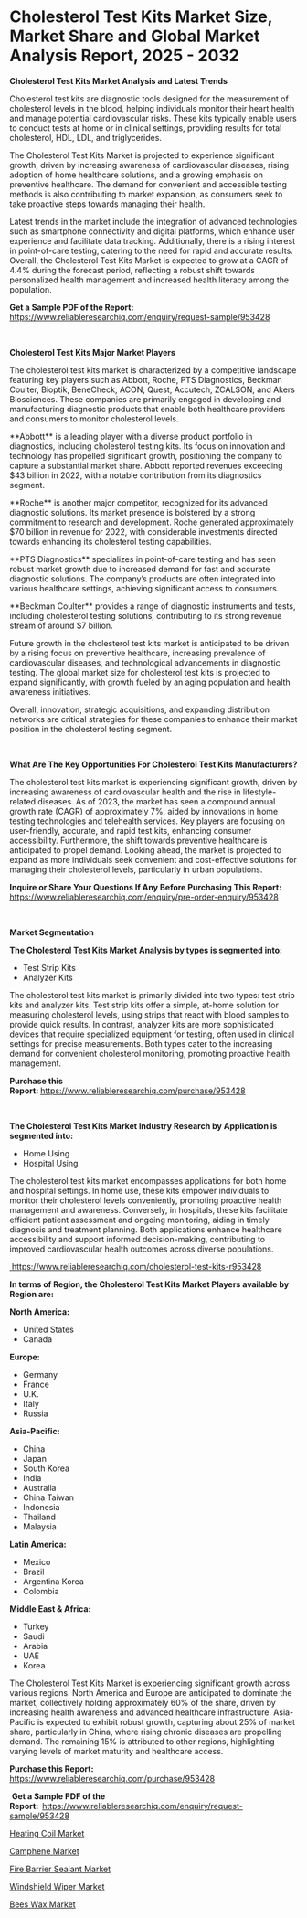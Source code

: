 <p><h1>Cholesterol Test Kits Market Size, Market Share and Global Market Analysis Report, 2025 - 2032</h1></p><p><strong>Cholesterol Test Kits Market Analysis and Latest Trends</strong></p>
<p><p>Cholesterol test kits are diagnostic tools designed for the measurement of cholesterol levels in the blood, helping individuals monitor their heart health and manage potential cardiovascular risks. These kits typically enable users to conduct tests at home or in clinical settings, providing results for total cholesterol, HDL, LDL, and triglycerides. </p><p>The Cholesterol Test Kits Market is projected to experience significant growth, driven by increasing awareness of cardiovascular diseases, rising adoption of home healthcare solutions, and a growing emphasis on preventive healthcare. The demand for convenient and accessible testing methods is also contributing to market expansion, as consumers seek to take proactive steps towards managing their health.</p><p>Latest trends in the market include the integration of advanced technologies such as smartphone connectivity and digital platforms, which enhance user experience and facilitate data tracking. Additionally, there is a rising interest in point-of-care testing, catering to the need for rapid and accurate results. Overall, the Cholesterol Test Kits Market is expected to grow at a CAGR of 4.4% during the forecast period, reflecting a robust shift towards personalized health management and increased health literacy among the population.</p></p>
<p><strong>Get a Sample PDF of the Report:&nbsp;</strong> <a href="https://www.reliableresearchiq.com/enquiry/request-sample/953428?utm_campaign=1082&utm_medium=2&utm_source=Github&utm_content=ia&utm_term=07032025&utm_id=cholesterol-test-kits">https://www.reliableresearchiq.com/enquiry/request-sample/953428</a></p>
<p>&nbsp;</p>
<p><strong>Cholesterol Test Kits Major Market Players</strong></p>
<p><p>The cholesterol test kits market is characterized by a competitive landscape featuring key players such as Abbott, Roche, PTS Diagnostics, Beckman Coulter, Bioptik, BeneCheck, ACON, Quest, Accutech, ZCALSON, and Akers Biosciences. These companies are primarily engaged in developing and manufacturing diagnostic products that enable both healthcare providers and consumers to monitor cholesterol levels.</p><p>**Abbott** is a leading player with a diverse product portfolio in diagnostics, including cholesterol testing kits. Its focus on innovation and technology has propelled significant growth, positioning the company to capture a substantial market share. Abbott reported revenues exceeding $43 billion in 2022, with a notable contribution from its diagnostics segment.</p><p>**Roche** is another major competitor, recognized for its advanced diagnostic solutions. Its market presence is bolstered by a strong commitment to research and development. Roche generated approximately $70 billion in revenue for 2022, with considerable investments directed towards enhancing its cholesterol testing capabilities.</p><p>**PTS Diagnostics** specializes in point-of-care testing and has seen robust market growth due to increased demand for fast and accurate diagnostic solutions. The company’s products are often integrated into various healthcare settings, achieving significant access to consumers. </p><p>**Beckman Coulter** provides a range of diagnostic instruments and tests, including cholesterol testing solutions, contributing to its strong revenue stream of around $7 billion. </p><p>Future growth in the cholesterol test kits market is anticipated to be driven by a rising focus on preventive healthcare, increasing prevalence of cardiovascular diseases, and technological advancements in diagnostic testing. The global market size for cholesterol test kits is projected to expand significantly, with growth fueled by an aging population and health awareness initiatives.</p><p>Overall, innovation, strategic acquisitions, and expanding distribution networks are critical strategies for these companies to enhance their market position in the cholesterol testing segment.</p></p>
<p>&nbsp;</p>
<p><strong>What Are The Key Opportunities For Cholesterol Test Kits Manufacturers?</strong></p>
<p><p>The cholesterol test kits market is experiencing significant growth, driven by increasing awareness of cardiovascular health and the rise in lifestyle-related diseases. As of 2023, the market has seen a compound annual growth rate (CAGR) of approximately 7%, aided by innovations in home testing technologies and telehealth services. Key players are focusing on user-friendly, accurate, and rapid test kits, enhancing consumer accessibility. Furthermore, the shift towards preventive healthcare is anticipated to propel demand. Looking ahead, the market is projected to expand as more individuals seek convenient and cost-effective solutions for managing their cholesterol levels, particularly in urban populations.</p></p>
<p><strong>Inquire or Share Your Questions If Any Before Purchasing This Report:</strong> <a href="https://www.reliableresearchiq.com/enquiry/pre-order-enquiry/953428?utm_campaign=1082&utm_medium=2&utm_source=Github&utm_content=ia&utm_term=07032025&utm_id=cholesterol-test-kits">https://www.reliableresearchiq.com/enquiry/pre-order-enquiry/953428</a></p>
<p>&nbsp;</p>
<p><strong>Market Segmentation</strong></p>
<p><strong>The Cholesterol Test Kits Market Analysis by types is segmented into:</strong></p>
<p><ul><li>Test Strip Kits</li><li>Analyzer Kits</li></ul></p>
<p><p>The cholesterol test kits market is primarily divided into two types: test strip kits and analyzer kits. Test strip kits offer a simple, at-home solution for measuring cholesterol levels, using strips that react with blood samples to provide quick results. In contrast, analyzer kits are more sophisticated devices that require specialized equipment for testing, often used in clinical settings for precise measurements. Both types cater to the increasing demand for convenient cholesterol monitoring, promoting proactive health management.</p></p>
<p><strong>Purchase this Report:&nbsp;</strong><a href="https://www.reliableresearchiq.com/purchase/953428?utm_campaign=1082&utm_medium=2&utm_source=Github&utm_content=ia&utm_term=07032025&utm_id=cholesterol-test-kits">https://www.reliableresearchiq.com/purchase/953428</a></p>
<p>&nbsp;</p>
<p><strong>The Cholesterol Test Kits Market Industry Research by Application is segmented into:</strong></p>
<p><ul><li>Home Using</li><li>Hospital Using</li></ul></p>
<p><p>The cholesterol test kits market encompasses applications for both home and hospital settings. In home use, these kits empower individuals to monitor their cholesterol levels conveniently, promoting proactive health management and awareness. Conversely, in hospitals, these kits facilitate efficient patient assessment and ongoing monitoring, aiding in timely diagnosis and treatment planning. Both applications enhance healthcare accessibility and support informed decision-making, contributing to improved cardiovascular health outcomes across diverse populations.</p></p>
<p><a href="https://www.reliableresearchiq.com/cholesterol-test-kits-r953428?utm_campaign=1082&utm_medium=2&utm_source=Github&utm_content=ia&utm_term=07032025&utm_id=cholesterol-test-kits">&nbsp;https://www.reliableresearchiq.com/cholesterol-test-kits-r953428</a></p>
<p><strong>In terms of Region, the Cholesterol Test Kits Market Players available by Region are:</strong></p>
<p>
    <p> <strong> North America: </strong>
        <ul>
            <li>United States</li>
            <li>Canada</li>
        </ul>
        </p> 
    <p> <strong> Europe: </strong>
        <ul>
            <li>Germany</li>
            <li>France</li>
            <li>U.K.</li>
            <li>Italy</li>
            <li>Russia</li>
        </ul>
        </p> 
    <p> <strong> Asia-Pacific: </strong>
        <ul>
            <li>China</li>
            <li>Japan</li>
            <li>South Korea</li>
            <li>India</li>
            <li>Australia</li>
            <li>China Taiwan</li>
            <li>Indonesia</li>
            <li>Thailand</li>
            <li>Malaysia</li>
        </ul>
        </p> 
    <p> <strong> Latin America: </strong>
        <ul>
            <li>Mexico</li>
            <li>Brazil</li>
            <li>Argentina Korea</li>
            <li>Colombia</li>
        </ul>
        </p> 
    <p> <strong> Middle East & Africa: </strong>
        <ul>
            <li>Turkey</li>
            <li>Saudi</li>
            <li>Arabia</li>
            <li>UAE</li>
            <li>Korea</li>
        </ul>
    </p>
    </p>
<p><p>The Cholesterol Test Kits Market is experiencing significant growth across various regions. North America and Europe are anticipated to dominate the market, collectively holding approximately 60% of the share, driven by increasing health awareness and advanced healthcare infrastructure. Asia-Pacific is expected to exhibit robust growth, capturing about 25% of market share, particularly in China, where rising chronic diseases are propelling demand. The remaining 15% is attributed to other regions, highlighting varying levels of market maturity and healthcare access.</p></p>
<p><strong>Purchase this Report: </strong><a href="https://www.reliableresearchiq.com/purchase/953428?utm_campaign=1082&utm_medium=2&utm_source=Github&utm_content=ia&utm_term=07032025&utm_id=cholesterol-test-kits">https://www.reliableresearchiq.com/purchase/953428</a></p>
<p>&nbsp;<strong>Get a Sample PDF of the Report:&nbsp;&nbsp;</strong><a href="https://www.reliableresearchiq.com/enquiry/request-sample/953428?utm_campaign=1082&utm_medium=2&utm_source=Github&utm_content=ia&utm_term=07032025&utm_id=cholesterol-test-kits">https://www.reliableresearchiq.com/enquiry/request-sample/953428</a></p>
<p><strong></strong></p>
<p><p><a href="https://github.com/bocksovers0r/Market-Research-Report-List-1/blob/main/heating-coil-market.md?utm_campaign=1082&utm_medium=2&utm_source=Github&utm_content=ia&utm_term=07032025&utm_id=cholesterol-test-kits">Heating Coil Market</a></p><p><a href="https://github.com/aijazdeitzbq/Market-Research-Report-List-1/blob/main/camphene-market.md?utm_campaign=1082&utm_medium=2&utm_source=Github&utm_content=ia&utm_term=07032025&utm_id=cholesterol-test-kits">Camphene Market</a></p><p><a href="https://github.com/saimntamiki/Market-Research-Report-List-1/blob/main/fire-barrier-sealant-market.md?utm_campaign=1082&utm_medium=2&utm_source=Github&utm_content=ia&utm_term=07032025&utm_id=cholesterol-test-kits">Fire Barrier Sealant Market</a></p><p><a href="https://github.com/skoppmerlib9/Market-Research-Report-List-1/blob/main/windshield-wiper-market.md?utm_campaign=1082&utm_medium=2&utm_source=Github&utm_content=ia&utm_term=07032025&utm_id=cholesterol-test-kits">Windshield Wiper Market</a></p><p><a href="https://github.com/gambokaiohjr/Market-Research-Report-List-1/blob/main/bees-wax-market.md?utm_campaign=1082&utm_medium=2&utm_source=Github&utm_content=ia&utm_term=07032025&utm_id=cholesterol-test-kits">Bees Wax Market</a></p></p>
